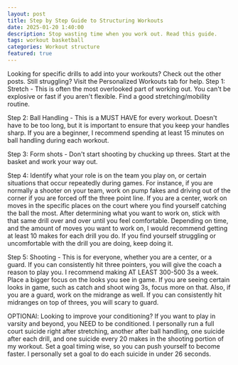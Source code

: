 ```yaml
---
layout: post
title: Step by Step Guide to Structuring Workouts
date: 2025-01-20 1:40:00
description: Stop wasting time when you work out. Read this guide.
tags: workout basketball
categories: Workout structure
featured: true
---
```


Looking for specific drills to add into your workouts? Check out the other posts. Still struggling? Visit the Personalized Workouts tab for help.
Step 1: Stretch - This is often the most overlooked part of working out. You can't be explosive or fast if you aren't flexible. Find a good stretching/mobility routine. 

Step 2: Ball Handling - This is a MUST HAVE for every workout. Doesn't have to be too long, but it is important to ensure that you keep your handles sharp. If you are a beginner, I recommend spending at least 15 minutes on ball handling during each workout.

Step 3: Form shots - Don't start shooting by chucking up threes. Start at the basket and work your way out.

Step 4: Identify what your role is on the team you play on, or certain situations that occur repeatedly during games. For instance, if you are normally a shooter on your team, work on pump fakes and driving out of the corner if you are forced off the three point line. If you are a center, work on moves in the specific places on the court where you find yourself catching the ball the most. After determining what you want to work on, stick with that same drill over and over until you feel comfortable. Depending on time, and the amount of moves you want to work on, I would recommend getting at least 10 makes for each drill you do. If you find yourself struggling or uncomfortable with the drill you are doing, keep doing it.

Step 5: Shooting - This is for everyone, whether you are a center, or a guard. If you can consistently hit three pointers, you will give the coach a reason to play you. I recommend making AT LEAST 300-500 3s a week. Place a bigger focus on the looks you see in game. If you are seeing certain looks in game, such as catch and shoot wing 3s, focus more on that. Also, if you are a guard, work on the midrange as well. If you can consistently hit midranges on top of threes, you will scary to guard. 

OPTIONAl: Looking to improve your conditioning? If you want to play in varsity and beyond, you NEED to be conditioned. I personally run a full court suicide right after stretching, another after ball handling, one suicide after each drill, and one suicide every 20 makes in the shooting portion of my workout. Set a goal timing wise, so you can push yourself to become faster. I personally set a goal to do each suicide in under 26 seconds. 



